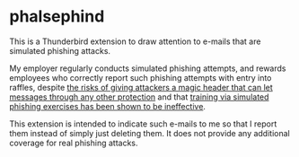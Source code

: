 phalsephind
===========

This is a Thunderbird extension to draw attention to e-mails that are
simulated phishing attacks.

My employer regularly conducts simulated phishing attempts, and rewards
employees who correctly report such phishing attempts with entry into raffles, despite
[the risks of giving attackers a magic header that can let messages through any other protection](https://twitter.com/_MG_/status/1472043904631394304)
and that [training via simulated phishing exercises has been shown to be ineffective](https://arxiv.org/pdf/2112.07498.pdf).

This extension is intended to indicate such e-mails to me so that
I report them instead of simply just deleting them. It does not provide
any additional coverage for real phishing attacks.
